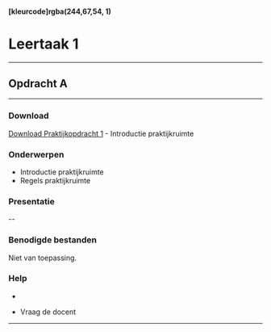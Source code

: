 #### [kleurcode]rgba(244,67,54, 1)

# Leertaak 1

---
## Opdracht A
---

### Download

[Download Praktijkopdracht 1](https://elo.kw1c.nl/CMS/Studie/811%20ICT-Academie/811%20VakkenInhoud/%5BB.11%20HARa%5D%20Hardware%20AO/25187%20%C2%A0%20Applicatie-%20en%20mediaontwikkelaar/Periode%2001/Productie/02.%20Opdrachten/Leertaak%2001%20Introductie%20Praktijk/Introductie%20Praktijk.docx) - Introductie praktijkruimte

### Onderwerpen
* Introductie praktijkruimte
* Regels praktijkruimte


### Presentatie
--

### Benodigde bestanden
Niet van toepassing.

### Help
- 

- Vraag de docent

---
